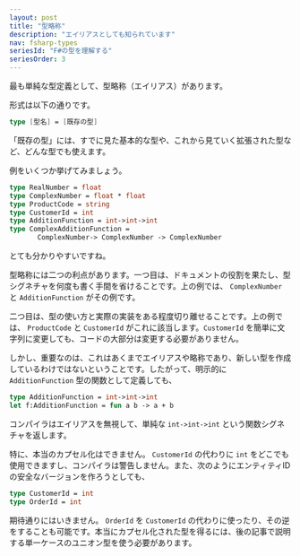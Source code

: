 ```yaml
---
layout: post
title: "型略称"
description: "エイリアスとしても知られています"
nav: fsharp-types
seriesId: "F#の型を理解する"
seriesOrder: 3
---
```


最も単純な型定義として、型略称（エイリアス）があります。

形式は以下の通りです。

```fsharp
type [型名] = [既存の型]
```

「既存の型」には、すでに見た基本的な型や、これから見ていく拡張された型など、どんな型でも使えます。

例をいくつか挙げてみましょう。

```fsharp
type RealNumber = float
type ComplexNumber = float * float
type ProductCode = string
type CustomerId = int
type AdditionFunction = int->int->int
type ComplexAdditionFunction = 
       ComplexNumber-> ComplexNumber -> ComplexNumber
```

とても分かりやすいですね。

型略称には二つの利点があります。一つ目は、ドキュメントの役割を果たし、型シグネチャを何度も書く手間を省けることです。上の例では、 `ComplexNumber` と `AdditionFunction` がその例です。

二つ目は、型の使い方と実際の実装をある程度切り離せることです。上の例では、 `ProductCode` と `CustomerId` がこれに該当します。`CustomerId` を簡単に文字列に変更しても、コードの大部分は変更する必要がありません。

しかし、重要なのは、これはあくまでエイリアスや略称であり、新しい型を作成しているわけではないということです。したがって、明示的に `AdditionFunction` 型の関数として定義しても、

```fsharp
type AdditionFunction = int->int->int
let f:AdditionFunction = fun a b -> a + b
```

コンパイラはエイリアスを無視して、単純な `int->int->int` という関数シグネチャを返します。

特に、本当のカプセル化はできません。 `CustomerId` の代わりに `int` をどこでも使用できますし、コンパイラは警告しません。また、次のようにエンティティIDの安全なバージョンを作ろうとしても、

```fsharp
type CustomerId = int
type OrderId = int
```

期待通りにはいきません。 `OrderId` を `CustomerId` の代わりに使ったり、その逆をすることも可能です。本当にカプセル化された型を得るには、後の記事で説明する単一ケースのユニオン型を使う必要があります。
